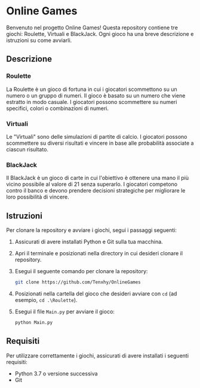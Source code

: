 # Online Games

Benvenuto nel progetto Online Games! Questa repository contiene tre giochi: Roulette, Virtuali e BlackJack. Ogni gioco ha una breve descrizione e istruzioni su come avviarli.

## Descrizione

### Roulette

La Roulette è un gioco di fortuna in cui i giocatori scommettono su un numero o un gruppo di numeri. Il gioco è basato su un numero che viene estratto in modo casuale. I giocatori possono scommettere su numeri specifici, colori o combinazioni di numeri.

### Virtuali

Le "Virtuali" sono delle simulazioni di partite di calcio. I giocatori possono scommettere su diversi risultati e vincere in base alle probabilità associate a ciascun risultato.

### BlackJack

Il BlackJack è un gioco di carte in cui l'obiettivo è ottenere una mano il più vicino possibile al valore di 21 senza superarlo. I giocatori competono contro il banco e devono prendere decisioni strategiche per migliorare le loro possibilità di vincere.

## Istruzioni

Per clonare la repository e avviare i giochi, segui i passaggi seguenti:

1. Assicurati di avere installati Python e Git sulla tua macchina.
2. Apri il terminale e posizionati nella directory in cui desideri clonare il repository.
3. Esegui il seguente comando per clonare la repository:

    ```bash
    git clone https://github.com/Tenxhy/OnlineGames
    ```

4. Posizionati nella cartella del gioco che desideri avviare con `cd` (ad esempio, `cd .\Roulette`).
5. Esegui il file `Main.py` per avviare il gioco:

    ```bash
    python Main.py
    ```

## Requisiti

Per utilizzare correttamente i giochi, assicurati di avere installati i seguenti requisiti:

- Python 3.7 o versione successiva
- Git
